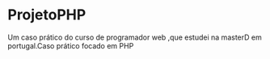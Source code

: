 # ProjetoPHP
Um caso prático do curso de programador web ,que estudei na masterD em portugal.Caso prático focado em PHP
